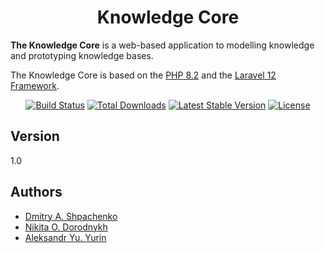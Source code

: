 <p align="center"><h1 align="center">Knowledge Core</h1></p>

**The Knowledge Core** is a web-based application to modelling knowledge and prototyping knowledge bases.

The Knowledge Core is based on the [PHP 8.2](https://www.php.net/releases/8.0/ru.php) and the [Laravel 12 Framework](https://laravel.com/docs/12.x/releases).

<p align="center">
<a href="https://github.com/laravel/framework/actions"><img src="https://github.com/laravel/framework/workflows/tests/badge.svg" alt="Build Status"></a>
<a href="https://packagist.org/packages/laravel/framework"><img src="https://img.shields.io/packagist/dt/laravel/framework" alt="Total Downloads"></a>
<a href="https://packagist.org/packages/laravel/framework"><img src="https://img.shields.io/packagist/v/laravel/framework" alt="Latest Stable Version"></a>
<a href="https://packagist.org/packages/laravel/framework"><img src="https://img.shields.io/packagist/l/laravel/framework" alt="License"></a>
</p>

## Version

1.0

## Authors
* [Dmitry A. Shpachenko](mailto:demix357@mail.ru)
* [Nikita O. Dorodnykh](mailto:tualatin32@mail.ru)
* [Aleksandr Yu. Yurin](mailto:iskander@icc.ru)
